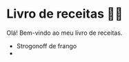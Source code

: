 # Livro de receitas :woman_cook:

Olá! Bem-vindo ao meu livro de receitas.

- Strogonoff de frango
- 